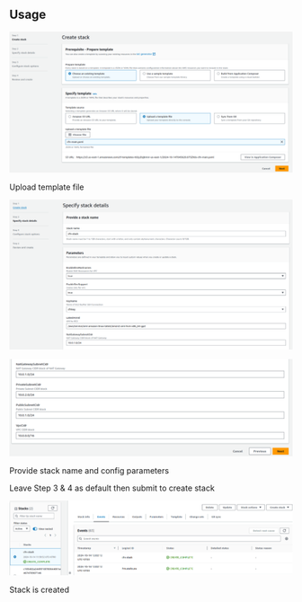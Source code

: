 ## Usage

![Step 1](create_stack.png)

Upload template file

![Step 2_1](stack_details_01.png)

![Step 2_2](stack_details_02.png)

Provide stack name and config parameters

Leave Step 3 & 4 as default then submit to create stack

![Stack Created](create_complete.png)

Stack is created